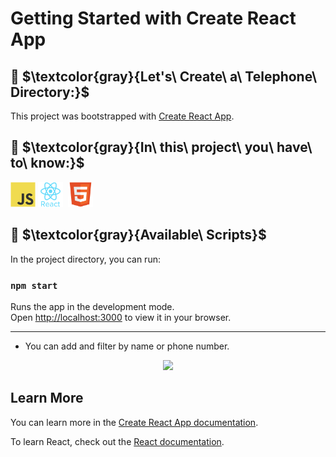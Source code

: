 # Getting Started with Create React App
## 📝 $\textcolor{gray}{Let's\ Create\ a\ Telephone\ Directory:}$ 

This project was bootstrapped with [Create React App](https://github.com/facebook/create-react-app).
## :dart: $\textcolor{gray}{In\ this\ project\ you\ have\ to\ know:}$ 

<div>
  <img src="https://github.com/devicons/devicon/blob/master/icons/javascript/javascript-original.svg" title="Git" **alt="Git" width="40" height="40"/> 
<img src="https://github.com/devicons/devicon/blob/master/icons/react/react-original-wordmark.svg" title="React" alt="React" width="40" height="40"/>&nbsp;
   <img src="https://github.com/devicons/devicon/blob/master/icons/html5/html5-original.svg" title="Git" **alt="Git" width="40" height="40"/>   
 </div>

## :dart: $\textcolor{gray}{Available\ Scripts}$  

In the project directory, you can run:

### `npm start`

Runs the app in the development mode.\
Open [http://localhost:3000](http://localhost:3000) to view it in your browser.

---
* You can add and filter by name or phone number.
 <p align="center">
    <img src="https://user-images.githubusercontent.com/109158340/216112853-280fe0fa-6d2e-46b9-841f-c3cee2a84de5.png">
      

      




## Learn More

You can learn more in the [Create React App documentation](https://facebook.github.io/create-react-app/docs/getting-started).

To learn React, check out the [React documentation](https://reactjs.org/).


